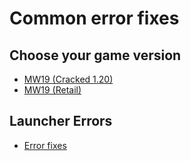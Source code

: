 # Common error fixes


## Choose your game version
- [MW19 (Cracked 1.20)](/wiki/error-fixes/crack/)
- [MW19 (Retail)](/wiki/error-fixes/retail/)

## Launcher Errors
- [Error fixes](/wiki/error-fixes/launcher/)